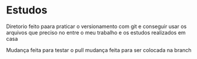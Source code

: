 # Estudos
Diretorio feito paara praticar o versionamento com git e conseguir usar os arquivos que preciso no entre o meu trabalho e os estudos realizados em casa


Mudança feita para testar o pull
mudança feita para ser colocada na branch
